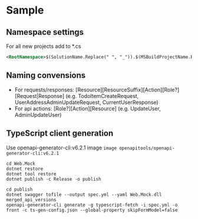# Sample

## Namespace settings
For all new projects add to *.cs
```xml
<RootNamespace>$(SolutionName.Replace(" ", "_")).$(MSBuildProjectName.Replace(" ", "_"))</RootNamespace>
```

## Naming convensions
- For requests/responses: [Resource][ResourceSuffix][Action][Role?][Request|Response] (e.g. TodoItemCreateRequest, UserAddressAdminUpdateRequest, CurrentUserResponse)
- For api actions: [Role?][Action][Resource] (e.g. UpdateUser, AdminUpdateUser)

## TypeScript client generation
Use openapi-generator-cli:v6.2.1
image `image openapitools/openapi-generator-cli:v6.2.1`
```
cd Web.Mock
dotnet restore
dotnet tool restore
dotnet publish -c Release -o publish

cd publish
dotnet swagger tofile --output spec.yml --yaml Web.Mock.dll merged_api_versions
openapi-generator-cli generate -g typescript-fetch -i spec.yml -o front -c ts-gen-config.json --global-property skipFormModel=false
```
